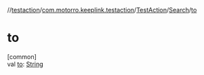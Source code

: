 //[testaction](../../../../index.md)/[com.motorro.keeplink.testaction](../../index.md)/[TestAction](../index.md)/[Search](index.md)/[to](to.md)

# to

[common]\
val [to](to.md): [String](https://kotlinlang.org/api/latest/jvm/stdlib/kotlin/-string/index.html)
